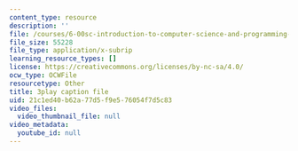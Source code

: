 ```yaml
---
content_type: resource
description: ''
file: /courses/6-00sc-introduction-to-computer-science-and-programming-spring-2011/21c1ed40b62a77d5f9e576054f7d5c83_5gt2WDBl8-0.srt
file_size: 55228
file_type: application/x-subrip
learning_resource_types: []
license: https://creativecommons.org/licenses/by-nc-sa/4.0/
ocw_type: OCWFile
resourcetype: Other
title: 3play caption file
uid: 21c1ed40-b62a-77d5-f9e5-76054f7d5c83
video_files:
  video_thumbnail_file: null
video_metadata:
  youtube_id: null
---
```

